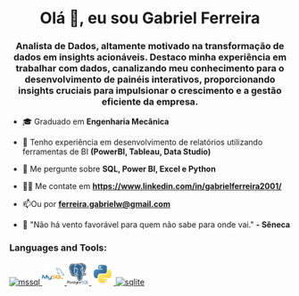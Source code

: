 <h1 align="center">Olá 👋, eu sou Gabriel Ferreira</h1>
<h3 align="center">Analista de Dados, altamente motivado na transformação de dados em insights acionáveis. Destaco minha experiência em trabalhar com dados, canalizando meu conhecimento para o desenvolvimento de painéis interativos, proporcionando insights cruciais para impulsionar o crescimento e a gestão eficiente da empresa.</h3>

- 🎓 Graduado em **Engenharia Mecânica**

- 🔭 Tenho experiência em desenvolvimento de relatórios utilizando ferramentas de BI **(PowerBI, Tableau, Data Studio)**

- 💬 Me pergunte sobre **SQL, Power BI, Excel e Python**

- 👨‍💻 Me contate em **https://www.linkedin.com/in/gabrielferreira2001/**

- 📫Ou por **ferreira.gabrielw@gmail.com**



- 💬 "Não há vento favorável para quem não sabe para onde vai." **- Sêneca**

<h3 align="left">Languages and Tools:</h3>
<p align="left"> <a href="https://www.microsoft.com/en-us/sql-server" target="_blank" rel="noreferrer"> <img src="https://www.svgrepo.com/show/303229/microsoft-sql-server-logo.svg" alt="mssql" width="40" height="40"/> </a> <a href="https://www.mysql.com/" target="_blank" rel="noreferrer"> <img src="https://raw.githubusercontent.com/devicons/devicon/master/icons/mysql/mysql-original-wordmark.svg" alt="mysql" width="40" height="40"/> </a> <a href="https://www.postgresql.org" target="_blank" rel="noreferrer"> <img src="https://raw.githubusercontent.com/devicons/devicon/master/icons/postgresql/postgresql-original-wordmark.svg" alt="postgresql" width="40" height="40"/> </a> <a href="https://www.python.org" target="_blank" rel="noreferrer"> <img src="https://raw.githubusercontent.com/devicons/devicon/master/icons/python/python-original.svg" alt="python" width="40" height="40"/> </a> <a href="https://www.sqlite.org/" target="_blank" rel="noreferrer"> <img src="https://www.vectorlogo.zone/logos/sqlite/sqlite-icon.svg" alt="sqlite" width="40" height="40"/> </a> </p>


<!---
FerreiraGabrielw/FerreiraGabrielw is a ✨ special ✨ repository because its `README.md` (this file) appears on your GitHub profile.
You can click the Preview link to take a look at your changes.
--->
